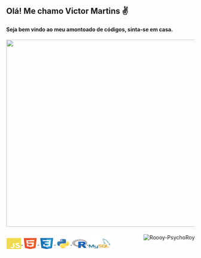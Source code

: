 ## Olá! Me chamo Victor Martins ✌
#### Seja bem vindo ao meu amontoado de códigos, sinta-se em casa.
 <div>
  <a href="https://github.com/victorcmmartins">
  <img height="500" width="3200" src="https://github-readme-stats.vercel.app/api?username=victorcmmartins&show_icons=true&theme=radical&include_all_commits=true&count_private=true">
  <!- <img height="160em" src="https://github-readme-stats.vercel.app/api/top-langs/?username=victorcmmartins&layout=compact&langs_count=7&theme=radical"/>
</div>
 <div style="display: inline_block"><br>
  <img align="center" alt="Roooy-Js" height="30" width="40" src="https://raw.githubusercontent.com/devicons/devicon/master/icons/javascript/javascript-plain.svg">
  <img align="center" alt="Roooy-HTML" height="30" width="40" src="https://raw.githubusercontent.com/devicons/devicon/master/icons/html5/html5-original.svg">
  <img align="center" alt="Roooy-CSS" height="30" width="40" src="https://raw.githubusercontent.com/devicons/devicon/master/icons/css3/css3-original.svg">
  <img align="center" alt="Roooy-Python" height="30" width="40" src="https://raw.githubusercontent.com/devicons/devicon/master/icons/python/python-original.svg">
  <img align="center" alt="Roooy-R" height="30" width="40" src="https://raw.githubusercontent.com/devicons/devicon/master/icons/r/r-original.svg">
  <img align="center" alt="Roooy-MySql" height="50" width="60" src="https://raw.githubusercontent.com/devicons/devicon/master/icons/mysql/mysql-original-wordmark.svg">
  <a href="https://open.spotify.com/artist/5c58doF3yXtAb5c8y6C4FH" target="_blank"> <img height="150em" align="right" alt="Roooy-PsychoRoy" src="https://i1.sndcdn.com/artworks-cRT7jtwsffrx-0-t500x500.jpg"/>
  
</div>
  
  ##

